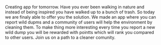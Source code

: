 Creating app for tomorrow. Have you ever been walking in nature and instead of being inspired you have walked up to a bunch of trash. So today we are finaly able to offer you the solution. We made an app where you can report wild dupms and a community of users will help the environment by cleaning them.
To make thing more interesting every time you report a new wild dump you will be rewarded with pointts which will rank you compared to other users. Join us on a path to a cleaner comunity.